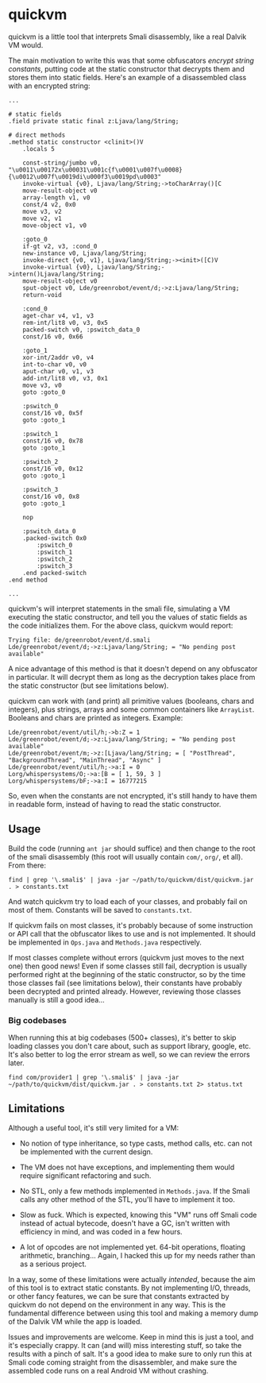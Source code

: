 # quickvm

quickvm is a little tool that interprets Smali disassembly,
like a real Dalvik VM would.

The main motivation to write this was that some obfuscators
*encrypt string constants*, putting code at the static constructor
that decrypts them and stores them into static fields. Here's an
example of a disassembled class with an encrypted string:

~~~ smali
...

# static fields
.field private static final z:Ljava/lang/String;

# direct methods
.method static constructor <clinit>()V
    .locals 5

    const-string/jumbo v0, "\u0011\u00172x\u00031\u001c{f\u0001\u007f\u0008}{\u0012\u007f\u0019di\u000f3\u0019pd\u0003"
    invoke-virtual {v0}, Ljava/lang/String;->toCharArray()[C
    move-result-object v0
    array-length v1, v0
    const/4 v2, 0x0
    move v3, v2
    move v2, v1
    move-object v1, v0

    :goto_0
    if-gt v2, v3, :cond_0
    new-instance v0, Ljava/lang/String;
    invoke-direct {v0, v1}, Ljava/lang/String;-><init>([C)V
    invoke-virtual {v0}, Ljava/lang/String;->intern()Ljava/lang/String;
    move-result-object v0
    sput-object v0, Lde/greenrobot/event/d;->z:Ljava/lang/String;
    return-void

    :cond_0
    aget-char v4, v1, v3
    rem-int/lit8 v0, v3, 0x5
    packed-switch v0, :pswitch_data_0
    const/16 v0, 0x66

    :goto_1
    xor-int/2addr v0, v4
    int-to-char v0, v0
    aput-char v0, v1, v3
    add-int/lit8 v0, v3, 0x1
    move v3, v0
    goto :goto_0

    :pswitch_0
    const/16 v0, 0x5f
    goto :goto_1

    :pswitch_1
    const/16 v0, 0x78
    goto :goto_1

    :pswitch_2
    const/16 v0, 0x12
    goto :goto_1

    :pswitch_3
    const/16 v0, 0x8
    goto :goto_1

    nop

    :pswitch_data_0
    .packed-switch 0x0
        :pswitch_0
        :pswitch_1
        :pswitch_2
        :pswitch_3
    .end packed-switch
.end method

...
~~~

quickvm's will interpret statements in the smali file, simulating a VM
executing the static constructor, and tell you the values of static fields
as the code initializes them. For the above class, quickvm would report:

~~~
Trying file: de/greenrobot/event/d.smali
Lde/greenrobot/event/d;->z:Ljava/lang/String; = "No pending post available"
~~~

A nice advantage of this method is that it doesn't depend on any obfuscator
in particular. It will decrypt them as long as the decryption takes place
from the static constructor (but see limitations below).

quickvm can work with (and print) all primitive values (booleans, chars and
integers), plus strings, arrays and some common containers like `ArrayList`.
Booleans and chars are printed as integers. Example:

~~~
Lde/greenrobot/event/util/h;->b:Z = 1
Lde/greenrobot/event/d;->z:Ljava/lang/String; = "No pending post available"
Lde/greenrobot/event/m;->z:[Ljava/lang/String; = [ "PostThread", "BackgroundThread", "MainThread", "Async" ]
Lde/greenrobot/event/util/h;->a:I = 0
Lorg/whispersystems/O;->a:[B = [ 1, 59, 3 ]
Lorg/whispersystems/bF;->a:I = 16777215
~~~

So, even when the constants are not encrypted, it's still handy to have them
in readable form, instead of having to read the static constructor.


## Usage

Build the code (running `ant jar` should suffice) and then change to the root
of the smali disassembly (this root will usually contain `com/`, `org/`, et all).
From there:

    find | grep '\.smali$' | java -jar ~/path/to/quickvm/dist/quickvm.jar . > constants.txt

And watch quickvm try to load each of your classes, and probably fail on
most of them. Constants will be saved to `constants.txt`.

If quickvm fails on most classes, it's probably because of some
instruction or API call that the obfuscator likes to use and is not implemented.
It should be implemented in `Ops.java` and `Methods.java` respectively.

If most classes complete without errors (quickvm just moves to the next one)
then good news! Even if some classes still fail, decryption is usually performed
right at the beginning of the static constructor, so by the time those classes
fail (see limitations below), their constants have probably been decrypted
and printed already. However, reviewing those classes manually is still a good idea...

### Big codebases

When running this at big codebases (500+ classes), it's better to skip loading
classes you don't care about, such as support library, google, etc. It's also better
to log the error stream as well, so we can review the errors later.

    find com/provider1 | grep '\.smali$' | java -jar ~/path/to/quickvm/dist/quickvm.jar . > constants.txt 2> status.txt


## Limitations

Although a useful tool, it's still very limited for a VM:

 - No notion of type inheritance, so type casts, method calls, etc.
   can not be implemented with the current design.

 - The VM does not have exceptions, and implementing them would require
   significant refactoring and such.

 - No STL, only a few methods implemented in `Methods.java`. If the Smali calls
   any other method of the STL, you'll have to implement it too.

 - Slow as fuck. Which is expected, knowing this "VM" runs off Smali code
   instead of actual bytecode, doesn't have a GC, isn't written with efficiency
   in mind, and was coded in a few hours.

 - A lot of opcodes are not implemented yet. 64-bit operations, floating
   arithmetic, branching... Again, I hacked this up for my needs rather than
   as a serious project.

In a way, some of these limitations were actually *intended*, because the aim
of this tool is to extract static constants. By not implementing I/O, threads,
or other fancy features, we can be sure that constants extracted by quickvm
do not depend on the environment in any way. This is the fundamental difference
between using this tool and making a memory dump of the Dalvik VM while the app
is loaded.

Issues and improvements are welcome. Keep in mind this is just a tool, and it's
especially crappy. It can (and will) miss interesting stuff, so take the results
with a pinch of salt. It's a good idea to make sure to only run this at Smali
code coming straight from the disassembler, and make sure the assembled code
runs on a real Android VM without crashing.


